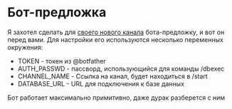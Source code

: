 # Бот-предложка

Я захотел сделать для [своего нового канала](https://t.me/sharedpcb) бота-предложку, и вот он перед вами.
Для настройки его используются несколько переменных окружения:
- TOKEN - токен из @botfather
- AUTH_PASSWD - пассворд, использующийся для команды /dbexec
- CHANNEL_NAME - Ссылка на канал, будет находиться в /start
- DATABASE_URL - URL для подключения к базе данных

Бот работает максимально примитивно, даже дурак разберется с ним
